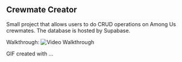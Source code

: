 ## Crewmate Creator

Small project that allows users to do CRUD operations on Among Us crewmates. The database is hosted by Supabase.

Walkthrough:
<img src='https://submissions.us-east-1.linodeobjects.com/web102/5UspNmLO.gif' title='Video Walkthrough' width='' alt='Video Walkthrough' />

<!-- Replace this with whatever GIF tool you used! -->

GIF created with ...
